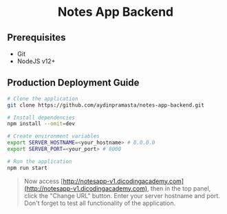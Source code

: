 <h1 style="text-align: center">Notes App Backend</h1>

## Prerequisites
- Git
- NodeJS v12+

## Production Deployment Guide
```bash
# Clone the application
git clone https://github.com/aydinpramasta/notes-app-backend.git

# Install dependencies
npm install --omit=dev

# Create environment variables
export SERVER_HOSTNAME=<your_hostname> # 0.0.0.0
export SERVER_PORT=<your_port> # 8000

# Run the application
npm run start
```
> Now access [http://notesapp-v1.dicodingacademy.com](http://notesapp-v1.dicodingacademy.com), then in the top panel, click the "Change URL" button. Enter your server hostname and port. Don't forget to test all functionality of the application.
